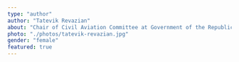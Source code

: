 ```yaml
---
type: "author"
author: "Tatevik Revazian"
about: "Chair of Civil Aviation Committee at Government of the Republic of Armenia"
photo: "./photos/tatevik-revazian.jpg"
gender: "female"
featured: true
---
```

